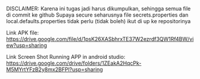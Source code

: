 DISCLAIMER: 
Karena ini tugas jadi harus dikumpulkan, sehingga semua file di commit ke github
Supaya secure seharusnya file secrets.properties dan local.defaults.properties tidak perlu (tidak boleh) ikut di up ke repositorinya

Link APK file: https://drive.google.com/file/d/1psK26XASbhrxTE37W2ezrdf3QW1Rf4BW/view?usp=sharing

Link Screen Shot Running APP in android studio: https://drive.google.com/drive/folders/1ZEakA2HqcPk-M5MYrtYFzB2y8mx2BFPl?usp=sharing
